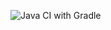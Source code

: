 ![Java CI with Gradle](https://github.com/aynuraa03/lab-2-aynuraa03/actions/workflows/ci.yml/badge.svg)

